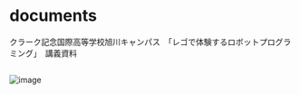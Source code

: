 # documents
クラーク記念国際高等学校旭川キャンパス　「レゴで体験するロボットプログラミング」　講義資料

## 
![image](https://user-images.githubusercontent.com/115523011/195228852-7ba24968-3cbc-4faa-9d2d-7335b2e47c2c.png)
